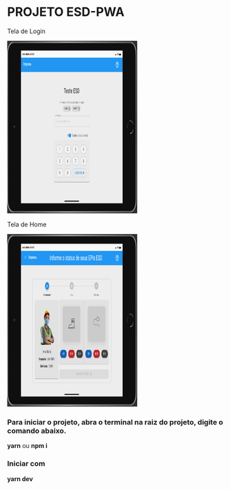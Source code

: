 # PROJETO ESD-PWA

<p>Tela de Login</p
<p align="center">
<img width="60%" height="400" src="src/assets/login-image.jpeg" />
</p>

<p>Tela de Home</p
<p align="center">
<img width="60%" height="400" src="src/assets/home-image.jpeg" />
</p>

### Para iniciar o projeto, abra o terminal na raiz do projeto, digite o comando abaixo.
**yarn** ou **npm i**

### Iniciar com 
**yarn dev**



